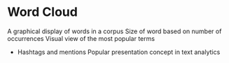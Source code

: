 # Word Cloud
A graphical display of words in a corpus
Size of word based on number of occurrences
Visual view of the most popular terms
  - Hashtags and mentions
Popular presentation concept in text analytics
